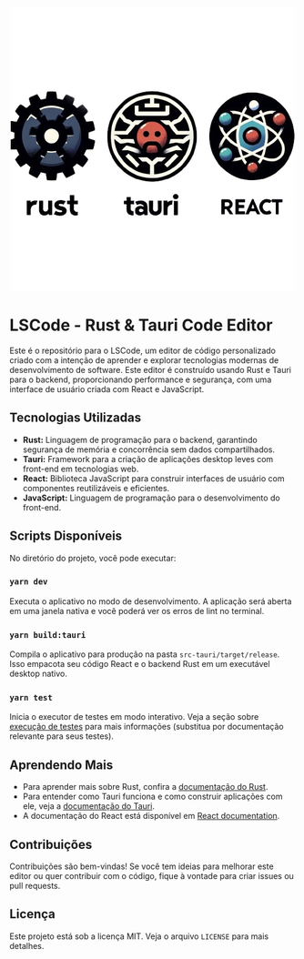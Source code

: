 <p align="center">
  <img src="ls-code.png" />
</p>

# LSCode - Rust & Tauri Code Editor

Este é o repositório para o LSCode, um editor de código personalizado criado com a intenção de aprender e explorar tecnologias modernas de desenvolvimento de software. Este editor é construído usando Rust e Tauri para o backend, proporcionando performance e segurança, com uma interface de usuário criada com React e JavaScript.

## Tecnologias Utilizadas

- **Rust:** Linguagem de programação para o backend, garantindo segurança de memória e concorrência sem dados compartilhados.
- **Tauri:** Framework para a criação de aplicações desktop leves com front-end em tecnologias web.
- **React:** Biblioteca JavaScript para construir interfaces de usuário com componentes reutilizáveis e eficientes.
- **JavaScript:** Linguagem de programação para o desenvolvimento do front-end.

## Scripts Disponíveis

No diretório do projeto, você pode executar:

### `yarn dev`

Executa o aplicativo no modo de desenvolvimento. A aplicação será aberta em uma janela nativa e você poderá ver os erros de lint no terminal.

### `yarn build:tauri`

Compila o aplicativo para produção na pasta `src-tauri/target/release`. Isso empacota seu código React e o backend Rust em um executável desktop nativo.

### `yarn test`

Inicia o executor de testes em modo interativo. Veja a seção sobre [execução de testes](https://jestjs.io/docs/en/getting-started) para mais informações (substitua por documentação relevante para seus testes).

## Aprendendo Mais

- Para aprender mais sobre Rust, confira a [documentação do Rust](https://www.rust-lang.org/learn).
- Para entender como Tauri funciona e como construir aplicações com ele, veja a [documentação do Tauri](https://tauri.studio/en/docs/getting-started/intro).
- A documentação do React está disponível em [React documentation](https://reactjs.org/).

## Contribuições

Contribuições são bem-vindas! Se você tem ideias para melhorar este editor ou quer contribuir com o código, fique à vontade para criar issues ou pull requests.

## Licença

Este projeto está sob a licença MIT. Veja o arquivo `LICENSE` para mais detalhes.
